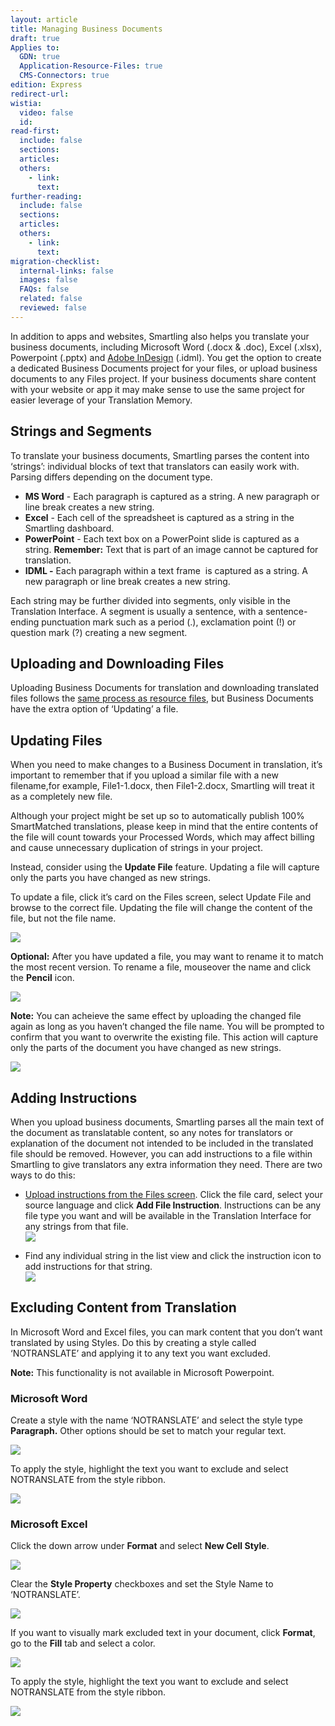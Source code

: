 ```yaml
---
layout: article
title: Managing Business Documents
draft: true
Applies to:
  GDN: true
  Application-Resource-Files: true
  CMS-Connectors: true
edition: Express
redirect-url:
wistia:
  video: false
  id:
read-first:
  include: false
  sections:
  articles:
  others:
    - link:
      text:
further-reading:
  include: false
  sections:
  articles:
  others:
    - link:
      text:
migration-checklist:
  internal-links: false
  images: false
  FAQs: false
  related: false
  reviewed: false
---
```


In addition to apps and websites, Smartling also helps you translate your business documents, including Microsoft Word (.docx & .doc), Excel (.xlsx), Powerpoint (.pptx) and [Adobe InDesign]() (.idml). You get the option to create a dedicated  Business Documents project for your files, or  upload business documents to any Files project. If your business documents share content with your website or app it may make sense to use the same project for easier leverage of your Translation Memory.

## Strings and Segments

To translate your business documents, Smartling parses the content into ‘strings’: individual blocks of text that translators can easily work with. Parsing differs depending on the document type.  


*   **MS Word** - Each paragraph is captured as a string. A new paragraph or line break creates a new string.
*   **Excel** - Each cell of the spreadsheet is captured as a string in the Smartling dashboard.
*   **PowerPoint** - Each text box on a PowerPoint slide is captured as a string. **Remember:** Text that is part of an image cannot be captured for translation.
*   **IDML -** Each paragraph within a text frame  is captured as a string. A new paragraph or line break creates a new string.

Each string may be further divided into segments, only visible in the Translation Interface. A segment is usually a sentence, with a sentence-ending punctuation mark such as a period (.), exclamation point (!) or question mark (?) creating a new segment.

## Uploading and Downloading Files

Uploading Business Documents for translation and downloading translated files follows the [same process as resource files](/hc/en-us/articles/201468376), but Business Documents have the extra option of ‘Updating’ a file.

## Updating Files

When you need to make changes to a Business Document in translation, it’s important to remember that if you upload a similar file with a new filename,for example, File1-1.docx, then File1-2.docx, Smartling will treat it as a completely new file.

Although your project might be set up so to automatically publish 100% SmartMatched translations, please keep in mind that the entire contents of the file will count towards your Processed Words, which may affect billing and cause unnecessary duplication of strings in your project.

Instead, consider using the **Update File** feature. Updating a file will capture only the parts you have changed as new strings.

To update a file, click it’s card on the Files screen, select Update File and browse to the correct file. Updating the file will change the content of the file, but not the file name.

![](/hc/en-us/article_attachments/203760628/Smartling___Manage_Files.png)

**Optional:** After you have updated a file, you may want to rename it to match the most recent version. To rename a file, mouseover the name and click the **Pencil** icon.

![](/hc/en-us/article_attachments/203657107/Business_Documents_Overview_-_Google_Docs.png)

**Note:** You can acheieve the same effect by uploading the changed file again as long as you haven’t changed the file name. You will be prompted to confirm that you want to overwrite the existing file. This action will capture only the parts of the document you have changed as new strings.  

![](/hc/en-us/article_attachments/203760588/Smartling___Manage_Files.png)

## Adding Instructions

When you upload business documents, Smartling parses all the main text of the document as translatable content, so any notes for translators or explanation of the document not intended to be included in the translated file should be removed. However, you can add instructions to a file within Smartling to give translators any extra information they need. There are two ways to do this:

*   [Upload instructions from the Files screen](). Click the file card, select your source language and click **Add File Instruction**. Instructions can be any file type you want and will be available in the Translation Interface for any strings from that file.  
    ![](/hc/en-us/article_attachments/203760458/Smartling___Manage_Files.png)  
    
*   Find any individual string in the list view and click the instruction icon to add instructions for that string.  
    ![](/hc/en-us/article_attachments/203760478/Smartling___Translations_Management.png)  
    

## Excluding Content from Translation

In Microsoft Word and Excel files, you can mark content that you don’t want translated by using Styles. Do this by creating a style called ‘NOTRANSLATE’ and applying it to any text you want excluded.

**Note:** This functionality is not available in Microsoft Powerpoint.

### Microsoft Word

Create a style with the name ‘NOTRANSLATE’ and select the style type **Paragraph.** Other options should be set to match your regular text.

![](/hc/en-us/article_attachments/203760488/Image.jpg)

To apply the style, highlight the text you want to exclude and select NOTRANSLATE from the style ribbon.

![](/hc/en-us/article_attachments/203760518/Image.jpg)  



### Microsoft Excel

Click the down arrow under **Format** and select **New Cell Style**.  


![](/hc/en-us/article_attachments/203760528/HUD_Window_and_Workbook1.png)

Clear the **Style Property** checkboxes and set the Style Name to ‘NOTRANSLATE’.

![](/hc/en-us/article_attachments/203657077/New_Cell_Style_and_Workbook1_and_Document1_and_Microsoft_Word.png)

If you want to visually mark excluded text in your document, click **Format**, go to the **Fill** tab and select a color.

![](/hc/en-us/article_attachments/203760568/Format_Cells_and_New_Cell_Style.png)

To apply the style, highlight the text you want to exclude and select NOTRANSLATE from the style ribbon.

![](/hc/en-us/article_attachments/203657087/screenshot_11_2_15__1_49_pm.png)  
